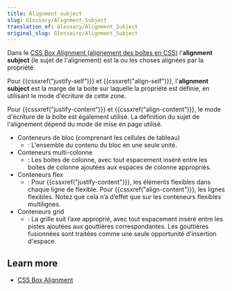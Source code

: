```yaml
---
title: Alignment subject
slug: Glossary/Alignment_Subject
translation_of: Glossary/Alignment_Subject
original_slug: Glossaire/Alignment_Subject
---
```

Dans le [CSS Box Alignment (alignement des boîtes en CSS)](/fr/docs/Web/CSS/CSS_Box_Alignment) l'**alignment subject** (le sujet de l'alignement) est la ou les choses alignées par la propriété.

Pour {{cssxref("justify-self")}} et {{cssxref("align-self")}}, l'**alignment subject** est la marge de la boite sur laquelle la propriété est définie, en utilisant le mode d'écriture de cette zone.

Pour {{cssxref("justify-content")}} et {{cssxref("align-content")}}, le mode d'écriture de la boîte est également utilisé. La définition du sujet de l'alignement dépend du mode de mise en page utilisé.

- Conteneurs de bloc (comprenant les cellules de tableau)
  - : L'ensemble du contenu du bloc en une seule unité.
- Conteneurs multi-colonne
  - : Les boites de colonne, avec tout espacement inséré entre les boites de colonne ajoutées aux espaces de colonne appropriés.
- Conteneurs flex
  - : Pour {{cssxref("justify-content")}}, les éléments flexibles dans chaque ligne de flexible.
    Pour {{cssxref("align-content")}}, les lignes flexibles. Notez que cela n’a d’effet que sur les conteneurs flexibles multilignes.
- Conteneurs grid
  - : La grille suit l’axe approprié, avec tout espacement inséré entre les pistes ajoutées aux gouttières correspondantes. Les gouttières fusionnées sont traitées comme une seule opportunité d'insertion d'espace.

## Learn more

- [CSS Box Alignment](/fr/docs/Web/CSS/CSS_Box_Alignment)
